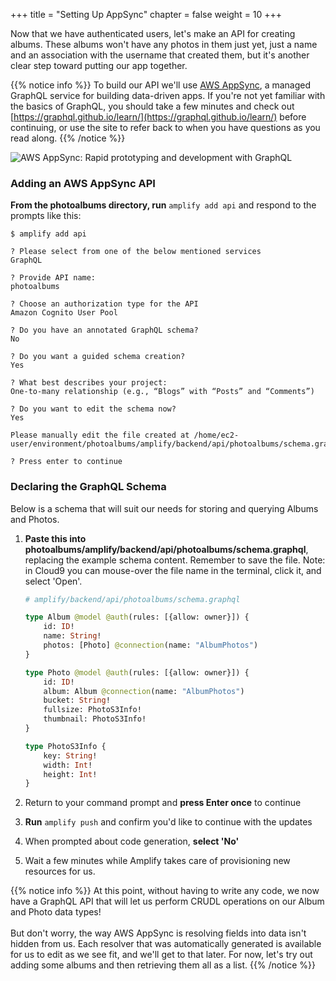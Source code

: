 +++
title = "Setting Up AppSync"
chapter = false
weight = 10
+++

Now that we have authenticated users, let's make an API for creating albums. These albums won't have any photos in them just yet, just a name and an association with the username that created them, but it's another clear step toward putting our app together.

{{% notice info %}}
To build our API we'll use [AWS AppSync](https://aws.amazon.com/appsync/), a managed GraphQL service for building data-driven apps. If you're not yet familiar with the basics of GraphQL, you should take a few minutes and check out [https://graphql.github.io/learn/](https://graphql.github.io/learn/) before continuing, or use the site to refer back to when you have questions as you read along.
{{% /notice %}}

![AWS AppSync: Rapid prototyping and development with GraphQL](/images/appsync-logo.png)

### Adding an AWS AppSync API

**From the photoalbums directory, run** `amplify add api` and respond to the prompts like this:
```text
$ amplify add api 

? Please select from one of the below mentioned services
GraphQL

? Provide API name:
photoalbums

? Choose an authorization type for the API
Amazon Cognito User Pool

? Do you have an annotated GraphQL schema? 
No

? Do you want a guided schema creation? 
Yes

? What best describes your project: 
One-to-many relationship (e.g., “Blogs” with “Posts” and “Comments”)

? Do you want to edit the schema now? 
Yes

Please manually edit the file created at /home/ec2-user/environment/photoalbums/amplify/backend/api/photoalbums/schema.graphql

? Press enter to continue 
```


### Declaring the GraphQL Schema

Below is a schema that will suit our needs for storing and querying Albums and Photos. 

1. **Paste this into photoalbums/amplify/backend/api/photoalbums/schema.graphql**, replacing the example schema content. Remember to save the file. Note: in Cloud9 you can mouse-over the file name in the terminal, click it, and select 'Open'.

    ```graphql
    # amplify/backend/api/photoalbums/schema.graphql

    type Album @model @auth(rules: [{allow: owner}]) {
        id: ID!
        name: String!
        photos: [Photo] @connection(name: "AlbumPhotos")
    }

    type Photo @model @auth(rules: [{allow: owner}]) {
        id: ID!
        album: Album @connection(name: "AlbumPhotos")
        bucket: String!
        fullsize: PhotoS3Info!
        thumbnail: PhotoS3Info!
    }

    type PhotoS3Info {
        key: String!
        width: Int!
        height: Int!
    }
    ```

1. Return to your command prompt and **press Enter once** to continue

1. **Run** `amplify push` and confirm you'd like to continue with the updates

1. When prompted about code generation, **select 'No'**

1. Wait a few minutes while Amplify takes care of provisioning new resources for us.

{{% notice info %}}
At this point, without having to write any code, we now have a GraphQL API that will let us perform CRUDL operations on our Album and Photo data types!
<br/><br/>
But don't worry, the way AWS AppSync is resolving fields into data isn't hidden from us. Each resolver that was automatically generated is available for us to edit as we see fit, and we'll get to that later. For now, let's try out adding some albums and then retrieving them all as a list.
{{% /notice %}}